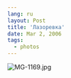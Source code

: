 ```yaml
---
lang: ru
layout: Post
title: 'Лазоревка'
date: Mar 2, 2006
tags:
  - photos
---
```




![MG-1169.jpg](upload://MG-1169.jpg)

